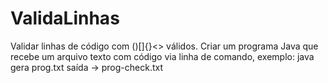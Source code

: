# ValidaLinhas
Validar linhas de código com ()[]{}&lt;> válidos. Criar um programa Java que recebe um arquivo texto com código via linha de comando, exemplo:  java gera prog.txt  saída -> prog-check.txt
